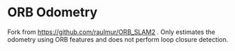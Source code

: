# ORB Odometry
Fork from https://github.com/raulmur/ORB_SLAM2 . 
Only estimates the odometry using ORB features and does not perform loop closure detection.



